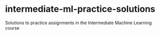 # intermediate-ml-practice-solutions
 Solutions to practice assignments in the Intermediate Machine Learning course
